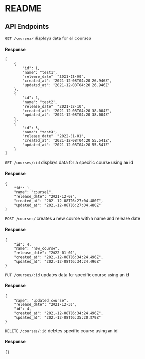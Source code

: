 # README

## API Endpoints

`GET /courses/` displays data for all courses
#### Response
```
[
    {
        "id": 1,
        "name": "test1",
        "release_date": "2021-12-08",
        "created_at": "2021-12-08T04:20:26.946Z",
        "updated_at": "2021-12-08T04:20:26.946Z"
    },
    {
        "id": 2,
        "name": "test2",
        "release_date": "2021-12-10",
        "created_at": "2021-12-08T04:20:38.004Z",
        "updated_at": "2021-12-08T04:20:38.004Z"
    },
    {
        "id": 3,
        "name": "test3",
        "release_date": "2022-01-01",
        "created_at": "2021-12-08T04:20:55.541Z",
        "updated_at": "2021-12-08T04:20:55.541Z"
    }
]                                   
```

`GET /courses/:id` displays data for a specific course using an id
#### Response
```
{
    "id": 1,
    "name": "course1",
    "release_date": "2021-12-08",
    "created_at": "2021-12-08T16:27:04.480Z",
    "updated_at": "2021-12-08T16:27:04.480Z"
}                                     
```

`POST /courses/` creates a new course with a name and release date
#### Response
```
{
    "id": 4,
    "name": "new_course",
    "release_date": "2022-01-01",
    "created_at": "2021-12-08T16:34:24.496Z",
    "updated_at": "2021-12-08T16:34:24.496Z"
}                                      
```

`PUT /courses/:id` updates data for specific course using an id
#### Response
```
{
    "name": "updated_course",
    "release_date": "2021-12-31",
    "id": 4,
    "created_at": "2021-12-08T16:34:24.496Z",
    "updated_at": "2021-12-08T16:35:20.879Z"
}                                   
```

`DELETE /courses/:id` deletes specific course using an id
#### Response
                                 
```
{}
```